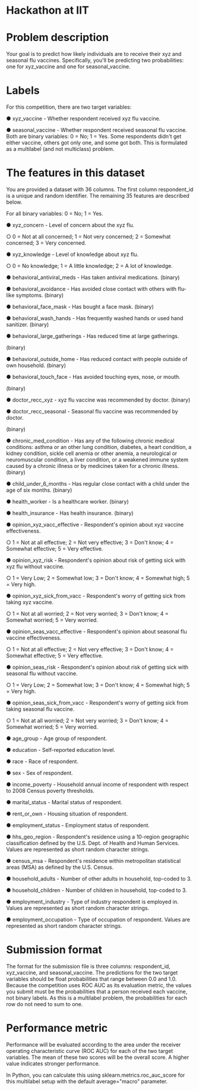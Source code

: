 # Hackathon at IIT
# Problem description
Your goal is to predict how likely individuals are to receive their xyz and seasonal flu vaccines. Specifically, you'll be predicting two probabilities: one for xyz_vaccine and one for seasonal_vaccine.

# Labels
For this competition, there are two target variables:

●	xyz_vaccine - Whether respondent received xyz flu vaccine.

●	seasonal_vaccine - Whether respondent received seasonal flu vaccine. Both are binary variables: 0 = No; 1 = Yes. Some respondents didn't get either vaccine, others got only one, and some got both. This is formulated as a multilabel (and not multiclass) problem.


# The features in this dataset

You are provided a dataset with 36 columns. The first column respondent_id is a unique and random identifier. The remaining 35 features are described below.

For all binary variables: 0 = No; 1 = Yes.

●	xyz_concern - Level of concern about the xyz flu.

○ 0 = Not at all concerned; 1 = Not very concerned; 2 = Somewhat concerned; 3 = Very concerned.

●	xyz_knowledge - Level of knowledge about xyz flu.

○ 0 = No knowledge; 1 = A little knowledge; 2 = A lot of knowledge.

●	behavioral_antiviral_meds - Has taken antiviral medications. (binary)

●	behavioral_avoidance - Has avoided close contact with others with flu-like symptoms. (binary)

●	behavioral_face_mask - Has bought a face mask. (binary)

●	behavioral_wash_hands - Has frequently washed hands or used hand sanitizer. (binary)

●	behavioral_large_gatherings - Has reduced time at large gatherings.

(binary)

●	behavioral_outside_home - Has reduced contact with people outside of own household. (binary)

●	behavioral_touch_face - Has avoided touching eyes, nose, or mouth.

(binary)

●	doctor_recc_xyz - xyz flu vaccine was recommended by doctor. (binary)

●	doctor_recc_seasonal - Seasonal flu vaccine was recommended by doctor.

(binary)

●	chronic_med_condition - Has any of the following chronic medical conditions: asthma or an other lung condition, diabetes, a heart condition, a kidney condition, sickle cell anemia or other anemia, a neurological or neuromuscular condition, a liver condition, or a weakened immune 
system caused by a chronic illness or by medicines taken for a chronic illness. (binary)

●	child_under_6_months - Has regular close contact with a child under the age of six months. (binary)

●	health_worker - Is a healthcare worker. (binary)

●	health_insurance - Has health insurance. (binary)

●	opinion_xyz_vacc_effective - Respondent's opinion about xyz vaccine effectiveness.

○	1 = Not at all effective; 2 = Not very effective; 3 = Don't know; 4 = Somewhat effective; 5 = Very effective.

●	opinion_xyz_risk - Respondent's opinion about risk of getting sick with xyz flu without vaccine.

○	1 = Very Low; 2 = Somewhat low; 3 = Don't know; 4 = Somewhat high; 5 = Very high.

●	opinion_xyz_sick_from_vacc - Respondent's worry of getting sick from taking xyz vaccine.

○	1 = Not at all worried; 2 = Not very worried; 3 = Don't know; 4 = Somewhat worried; 5 = Very worried.

●	opinion_seas_vacc_effective - Respondent's opinion about seasonal flu vaccine effectiveness.

○	1 = Not at all effective; 2 = Not very effective; 3 = Don't know; 4 = Somewhat effective; 5 = Very effective.

●	opinion_seas_risk - Respondent's opinion about risk of getting sick with seasonal flu without vaccine.

○	1 = Very Low; 2 = Somewhat low; 3 = Don't know; 4 = Somewhat high; 5 = Very high.

●	opinion_seas_sick_from_vacc - Respondent's worry of getting sick from taking seasonal flu vaccine.

○	1 = Not at all worried; 2 = Not very worried; 3 = Don't know; 4 = Somewhat worried; 5 = Very worried.

●	age_group - Age group of respondent.

●	education - Self-reported education level.

●	race - Race of respondent.

●	sex - Sex of respondent.

●	income_poverty - Household annual income of respondent with respect to 2008 Census poverty thresholds.

●	marital_status - Marital status of respondent.

●	rent_or_own - Housing situation of respondent.

●	employment_status - Employment status of respondent.

●	hhs_geo_region - Respondent's residence using a 10-region geographic classification defined by the U.S. Dept. of Health and Human Services. 
Values are represented as short random character strings.

●	census_msa - Respondent's residence within metropolitan statistical areas
(MSA) as defined by the U.S. Census.

●	household_adults - Number of other adults in household, top-coded to 3.

●	household_children - Number of children in household, top-coded to 3.

●	employment_industry - Type of industry respondent is employed in. Values are represented as short random character strings.

●	employment_occupation - Type of occupation of respondent. Values are represented as short random character strings.

# Submission format
 
The format for the submission file is three columns: respondent_id, xyz_vaccine, and seasonal_vaccine. The predictions for the two target variables should be float probabilities that range between 0.0 and 1.0. Because the competition uses ROC AUC as its evaluation metric, the values you submit must be the probabilities that a person received each vaccine, not binary labels. As this is a multilabel problem, the probabilities for each row do not need to sum to one.

# Performance metric
 
Performance will be evaluated according to the area under the receiver operating characteristic curve (ROC AUC) for each of the two target variables. The mean of these two scores will be the overall score. A higher value indicates stronger performance.

In Python, you can calculate this using sklearn.metrics.roc_auc_score for this multilabel setup with the default average="macro" parameter.
